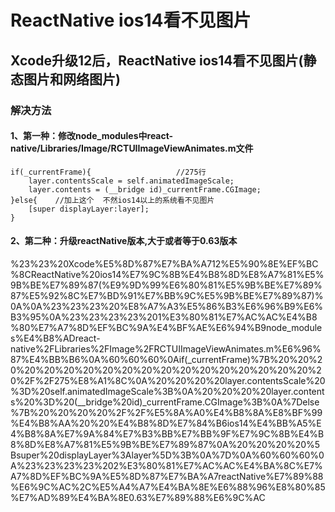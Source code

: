 # ReactNative ios14看不见图片

## Xcode升级12后，ReactNative ios14看不见图片(静态图片和网络图片)

### 解决方法

#### 1、第一种：修改node_modules中react-native/Libraries/Image/RCTUIImageViewAnimates.m文件

```
if(_currentFrame){                   //275行
    layer.contentsScale = self.animatedImageScale;
    layer.contents = (__bridge id)_currentFrame.CGImage;
}else{    //加上这个  不然ios14以上的系统看不见图片
    [super displayLayer:layer];
}
```

#### 2、第二种：升级reactNative版本,大于或者等于0.63版本

%23%23%20Xcode%E5%8D%87%E7%BA%A712%E5%90%8E%EF%BC%8CReactNative%20ios14%E7%9C%8B%E4%B8%8D%E8%A7%81%E5%9B%BE%E7%89%87(%E9%9D%99%E6%80%81%E5%9B%BE%E7%89%87%E5%92%8C%E7%BD%91%E7%BB%9C%E5%9B%BE%E7%89%87)%0A%0A%23%23%23%20%E8%A7%A3%E5%86%B3%E6%96%B9%E6%B3%95%0A%23%23%23%23%201%E3%80%81%E7%AC%AC%E4%B8%80%E7%A7%8D%EF%BC%9A%E4%BF%AE%E6%94%B9node_modules%E4%B8%ADreact-native%2FLibraries%2FImage%2FRCTUIImageViewAnimates.m%E6%96%87%E4%BB%B6%0A%60%60%60%0Aif(_currentFrame)%7B%20%20%20%20%20%20%20%20%20%20%20%20%20%20%20%20%20%20%20%2F%2F275%E8%A1%8C%0A%20%20%20%20layer.contentsScale%20%3D%20self.animatedImageScale%3B%0A%20%20%20%20layer.contents%20%3D%20(__bridge%20id)_currentFrame.CGImage%3B%0A%7Delse%7B%20%20%20%20%2F%2F%E5%8A%A0%E4%B8%8A%E8%BF%99%E4%B8%AA%20%20%E4%B8%8D%E7%84%B6ios14%E4%BB%A5%E4%B8%8A%E7%9A%84%E7%B3%BB%E7%BB%9F%E7%9C%8B%E4%B8%8D%E8%A7%81%E5%9B%BE%E7%89%87%0A%20%20%20%20%5Bsuper%20displayLayer%3Alayer%5D%3B%0A%7D%0A%60%60%60%0A%23%23%23%23%202%E3%80%81%E7%AC%AC%E4%BA%8C%E7%A7%8D%EF%BC%9A%E5%8D%87%E7%BA%A7reactNative%E7%89%88%E6%9C%AC%2C%E5%A4%A7%E4%BA%8E%E6%88%96%E8%80%85%E7%AD%89%E4%BA%8E0.63%E7%89%88%E6%9C%AC
